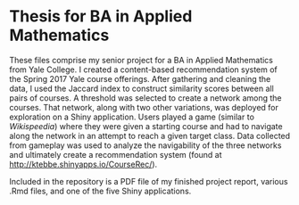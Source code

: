 # Thesis for BA in Applied Mathematics 

These files comprise my senior project for a BA in Applied Mathematics from Yale College. I created a content-based recommendation system of the Spring 2017 Yale course offerings. After gathering and cleaning the data, I used the Jaccard index to construct similarity scores between all pairs of courses. A threshold was selected to create a network among the courses. That network, along with two other variations, was deployed for exploration on a Shiny application. Users played a game (similar to <i>Wikispeedia</i>) where they were given a starting course and had to navigate along the network in an attempt to reach a given target class. Data collected from gameplay was used to analyze the navigability of the three networks and ultimately create a recommendation system (found at http://ktebbe.shinyapps.io/CourseRec/). 

Included in the repository is a PDF file of my finished project report, various .Rmd files, and one of the five Shiny applications. 
